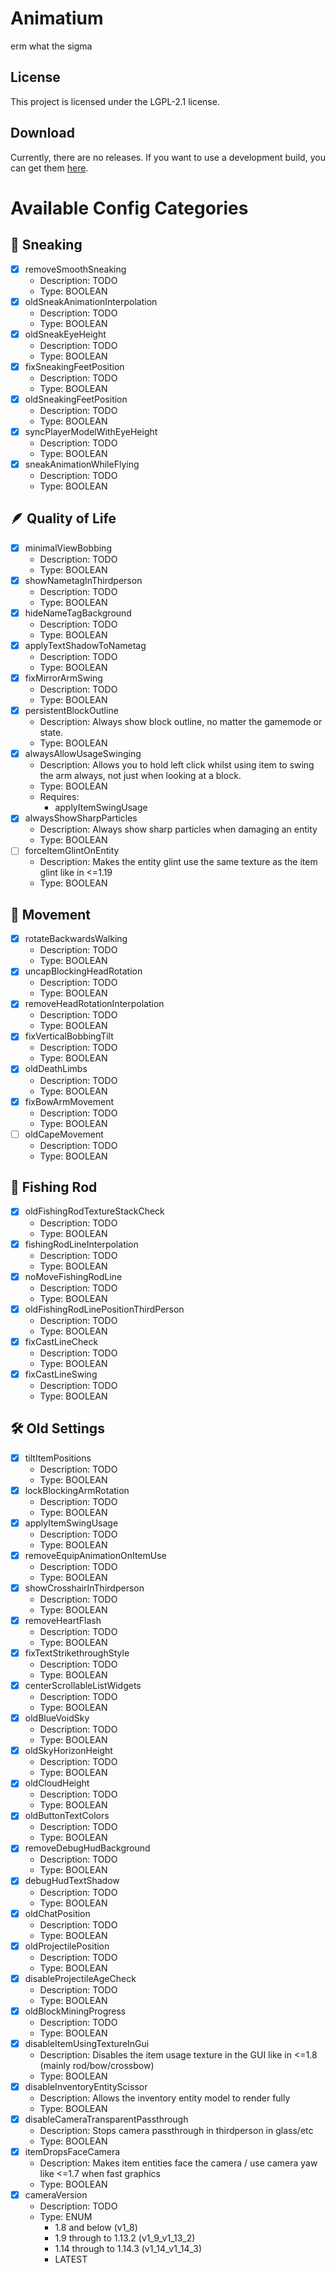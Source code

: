 # Animatium

erm what the sigma

## License

This project is licensed under the LGPL-2.1 license.

## Download

Currently, there are no releases. If you want to use a development build, you can get
them [here](https://github.com/Legacy-Visuals-Project/Animatium/actions).

# Available Config Categories

## 💨 Sneaking

- [X] removeSmoothSneaking
    - Description: TODO
    - Type: BOOLEAN
- [X] oldSneakAnimationInterpolation
    - Description: TODO
    - Type: BOOLEAN
- [X] oldSneakEyeHeight
    - Description: TODO
    - Type: BOOLEAN
- [X] fixSneakingFeetPosition
    - Description: TODO
    - Type: BOOLEAN
- [X] oldSneakingFeetPosition
    - Description: TODO
    - Type: BOOLEAN
- [X] syncPlayerModelWithEyeHeight
    - Description: TODO
    - Type: BOOLEAN
- [X] sneakAnimationWhileFlying
    - Description: TODO
    - Type: BOOLEAN

## 🪶 Quality of Life

- [X] minimalViewBobbing
    - Description: TODO
    - Type: BOOLEAN
- [X] showNametagInThirdperson
    - Description: TODO
    - Type: BOOLEAN
- [X] hideNameTagBackground
    - Description: TODO
    - Type: BOOLEAN
- [X] applyTextShadowToNametag
    - Description: TODO
    - Type: BOOLEAN
- [X] fixMirrorArmSwing
    - Description: TODO
    - Type: BOOLEAN
- [X] persistentBlockOutline
    - Description: Always show block outline, no matter the gamemode or state.
    - Type: BOOLEAN
- [X] alwaysAllowUsageSwinging
    - Description: Allows you to hold left click whilst using item to swing the arm always, not just when looking at a
      block.
    - Type: BOOLEAN
    - Requires:
        - applyItemSwingUsage
- [X] alwaysShowSharpParticles
    - Description: Always show sharp particles when damaging an entity
    - Type: BOOLEAN
- [ ] forceItemGlintOnEntity
    - Description: Makes the entity glint use the same texture as the item glint like in <=1.19
    - Type: BOOLEAN

## 🏃 Movement

- [X] rotateBackwardsWalking
    - Description: TODO
    - Type: BOOLEAN
- [X] uncapBlockingHeadRotation
    - Description: TODO
    - Type: BOOLEAN
- [X] removeHeadRotationInterpolation
    - Description: TODO
    - Type: BOOLEAN
- [X] fixVerticalBobbingTilt
    - Description: TODO
    - Type: BOOLEAN
- [X] oldDeathLimbs
    - Description: TODO
    - Type: BOOLEAN
- [X] fixBowArmMovement
    - Description: TODO
    - Type: BOOLEAN
- [ ] oldCapeMovement
    - Description: TODO
    - Type: BOOLEAN

## 🎣 Fishing Rod

- [X] oldFishingRodTextureStackCheck
    - Description: TODO
    - Type: BOOLEAN
- [X] fishingRodLineInterpolation
    - Description: TODO
    - Type: BOOLEAN
- [X] noMoveFishingRodLine
    - Description: TODO
    - Type: BOOLEAN
- [X] oldFishingRodLinePositionThirdPerson
    - Description: TODO
    - Type: BOOLEAN
- [X] fixCastLineCheck
    - Description: TODO
    - Type: BOOLEAN
- [X] fixCastLineSwing
    - Description: TODO
    - Type: BOOLEAN

## 🛠️ Old Settings

- [X] tiltItemPositions
    - Description: TODO
    - Type: BOOLEAN
- [X] lockBlockingArmRotation
    - Description: TODO
    - Type: BOOLEAN
- [X] applyItemSwingUsage
    - Description: TODO
    - Type: BOOLEAN
- [X] removeEquipAnimationOnItemUse
    - Description: TODO
    - Type: BOOLEAN
- [X] showCrosshairInThirdperson
    - Description: TODO
    - Type: BOOLEAN
- [X] removeHeartFlash
    - Description: TODO
    - Type: BOOLEAN
- [X] fixTextStrikethroughStyle
    - Description: TODO
    - Type: BOOLEAN
- [X] centerScrollableListWidgets
    - Description: TODO
    - Type: BOOLEAN
- [X] oldBlueVoidSky
    - Description: TODO
    - Type: BOOLEAN
- [X] oldSkyHorizonHeight
    - Description: TODO
    - Type: BOOLEAN
- [X] oldCloudHeight
    - Description: TODO
    - Type: BOOLEAN
- [X] oldButtonTextColors
    - Description: TODO
    - Type: BOOLEAN
- [X] removeDebugHudBackground
    - Description: TODO
    - Type: BOOLEAN
- [X] debugHudTextShadow
    - Description: TODO
    - Type: BOOLEAN
- [X] oldChatPosition
    - Description: TODO
    - Type: BOOLEAN
- [X] oldProjectilePosition
    - Description: TODO
    - Type: BOOLEAN
- [X] disableProjectileAgeCheck
    - Description: TODO
    - Type: BOOLEAN
- [X] oldBlockMiningProgress
    - Description: TODO
    - Type: BOOLEAN
- [X] disableItemUsingTextureInGui
    - Description: Disables the item usage texture in the GUI like in <=1.8 (mainly rod/bow/crossbow)
    - Type: BOOLEAN
- [X] disableInventoryEntityScissor
    - Description: Allows the inventory entity model to render fully
    - Type: BOOLEAN
- [X] disableCameraTransparentPassthrough
    - Description: Stops camera passthrough in thirdperson in glass/etc
    - Type: BOOLEAN
- [X] itemDropsFaceCamera
    - Description: Makes item entities face the camera / use camera yaw like <=1.7 when fast graphics
    - Type: BOOLEAN
- [X] cameraVersion
    - Description: TODO
    - Type: ENUM
        - 1.8 and below (v1_8)
        - 1.9 through to 1.13.2 (v1_9_v1_13_2)
        - 1.14 through to 1.14.3 (v1_14_v1_14_3)
        - LATEST